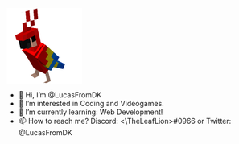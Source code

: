 <p><img align="center" alt="gif" src="https://github.com/LucasFromDK/LucasFromDK/blob/main/Dancing%20Parrot.gif" width="150" height="150" /></p>

- 👋 Hi, I’m @LucasFromDK
- 👀 I’m interested in Coding and Videogames.
- 🌱 I’m currently learning: Web Development!
- 📫 How to reach me? Discord: <\TheLeafLion\>#0966 or Twitter: @LucasFromDK

<!---
LucasFromDK/LucasFromDK is a ✨ special ✨ repository because its `README.md` (this file) appears on your GitHub profile.
You can click the Preview link to take a look at your changes.
--->
